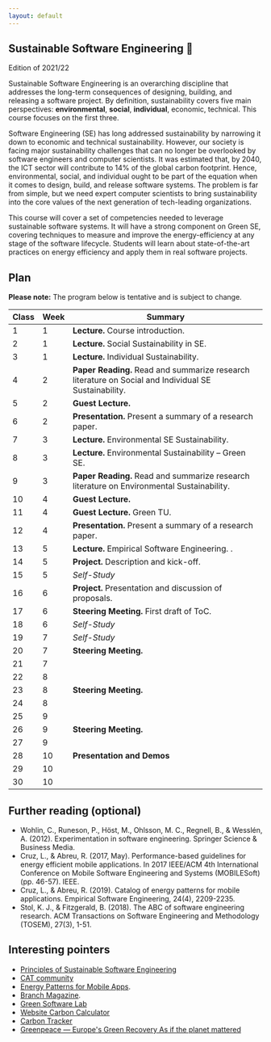 ```yaml
---
layout: default
---
```


## Sustainable Software Engineering 🌱

Edition of 2021/22

Sustainable Software Engineering is an overarching discipline that addresses the long-term consequences of designing, building, and releasing a software project.
By definition, sustainability covers five main perspectives: **environmental**, **social**, **individual**, economic, technical.
This course focuses on the first three.

Software Engineering (SE) has long addressed sustainability by narrowing it down to economic and technical sustainability.
However, our society is facing major sustainability challenges that can no longer be overlooked by software engineers and computer scientists.
It was estimated that, by 2040, the ICT sector will contribute to 14% of the global carbon footprint. Hence, environmental, social, and individual ought to be part of the equation when it comes to design, build, and release software systems.
The problem is far from simple, but we need expert computer scientists to bring sustainability into the core values of the next generation of tech-leading organizations.

This course will cover a set of competencies needed to leverage sustainable software systems.
It will have a strong component on Green SE, covering techniques to measure and improve the energy-efficiency at any stage of the software lifecycle.
Students will learn about state-of-the-art practices on energy efficiency and apply them in real software projects.

## Plan

**Please note:** The program below is tentative and is subject to change.

 Class | Week| Summary
-------| ----|----------|
 1     | 1   | **Lecture.** Course introduction.
 2     | 1   | **Lecture.** Social Sustainability in SE.
 3     | 1   | **Lecture.** Individual Sustainability.
 4     | 2   | **Paper Reading.** Read and summarize research literature on Social and Individual SE Sustainability.
 5     | 2   | **Guest Lecture.** <!-- Enrique Larios -->
 6     | 2   | **Presentation.** Present a summary of a research paper.
 7     | 3   | **Lecture.** Environmental SE Sustainability. 
 8     | 3   | **Lecture.** Environmental Sustainability – Green SE.
 9     | 3   | **Paper Reading.** Read and summarize research literature on Environmental Sustainability.
 10    | 4   | **Guest Lecture.** <!-- Rui Pereira, Asim Hussein, Alexandru? -->
 11    | 4   | **Guest Lecture.** Green TU.
 12    | 4   | **Presentation.** Present a summary of a research paper.
 13    | 5   | **Lecture.** Empirical Software Engineering. <!-- Qualitative vs Quantitative methods. Types of studies -->.
 14    | 5   | **Project.** Description and kick-off. 
 15    | 5   | *Self-Study*
 16    | 6   | **Project.** Presentation and discussion of proposals.
 17    | 6   | **Steering Meeting.** First draft of ToC.
 18    | 6   | *Self-Study*
 19    | 7   | *Self-Study*
 20    | 7   | **Steering Meeting.**
 21    | 7   | 
 22    | 8   | 
 23    | 8   | **Steering Meeting.**
 24    | 8   | 
 25    | 9   |  
 26    | 9   | **Steering Meeting.**
 27    | 9   |  
 28    | 10  | **Presentation and Demos**
 29    | 10  |  
 30    | 10  |  
 
 

## Further reading (optional)

- Wohlin, C., Runeson, P., Höst, M., Ohlsson, M. C., Regnell, B., & Wesslén, A. (2012). Experimentation in software engineering. Springer Science & Business Media.
- Cruz, L., & Abreu, R. (2017, May). Performance-based guidelines for energy efficient mobile applications. In 2017 IEEE/ACM 4th International Conference on Mobile Software Engineering and Systems (MOBILESoft) (pp. 46-57). IEEE.
- Cruz, L., & Abreu, R. (2019). Catalog of energy patterns for mobile applications. Empirical Software Engineering, 24(4), 2209-2235.
- Stol, K. J., & Fitzgerald, B. (2018). The ABC of software engineering research. ACM Transactions on Software Engineering and Methodology (TOSEM), 27(3), 1-51.

## Interesting pointers

- [Principles of Sustainable Software Engineering](https://principles.green)
- [CAT community](https://ClimateAction.tech)
- [Energy Patterns for Mobile Apps](https://tqrg.github.io/energy-patterns/).
- [Branch Magazine](https://branch.climateaction.tech).
- [Green Software Lab](https://greenlab.di.uminho.pt)
- [Website Carbon Calculator](https://www.websitecarbon.com)
- [Carbon Tracker](https://github.com/lfwa/carbontracker)
- [Greenpeace — Europe's Green Recovery As if the planet mattered](https://www.greenpeace.de/sites/www.greenpeace.de/files/publications/20201022_greenrecovery_f_es.pdf)

